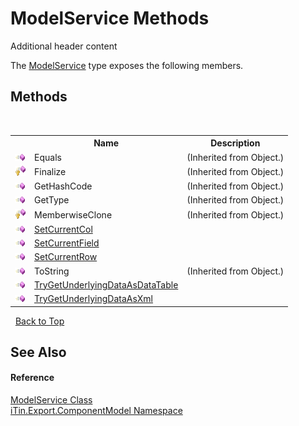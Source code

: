 # ModelService Methods
Additional header content 

The <a href="T_iTin_Export_ComponentModel_ModelService">ModelService</a> type exposes the following members.


## Methods
&nbsp;<table><tr><th></th><th>Name</th><th>Description</th></tr><tr><td>![Public method](media/pubmethod.gif "Public method")</td><td>Equals</td><td> (Inherited from Object.)</td></tr><tr><td>![Protected method](media/protmethod.gif "Protected method")</td><td>Finalize</td><td> (Inherited from Object.)</td></tr><tr><td>![Public method](media/pubmethod.gif "Public method")</td><td>GetHashCode</td><td> (Inherited from Object.)</td></tr><tr><td>![Public method](media/pubmethod.gif "Public method")</td><td>GetType</td><td> (Inherited from Object.)</td></tr><tr><td>![Protected method](media/protmethod.gif "Protected method")</td><td>MemberwiseClone</td><td> (Inherited from Object.)</td></tr><tr><td>![Public method](media/pubmethod.gif "Public method")</td><td><a href="M_iTin_Export_ComponentModel_ModelService_SetCurrentCol">SetCurrentCol</a></td><td></td></tr><tr><td>![Public method](media/pubmethod.gif "Public method")</td><td><a href="M_iTin_Export_ComponentModel_ModelService_SetCurrentField">SetCurrentField</a></td><td></td></tr><tr><td>![Public method](media/pubmethod.gif "Public method")</td><td><a href="M_iTin_Export_ComponentModel_ModelService_SetCurrentRow">SetCurrentRow</a></td><td></td></tr><tr><td>![Public method](media/pubmethod.gif "Public method")</td><td>ToString</td><td> (Inherited from Object.)</td></tr><tr><td>![Public method](media/pubmethod.gif "Public method")</td><td><a href="M_iTin_Export_ComponentModel_ModelService_TryGetUnderlyingDataAsDataTable">TryGetUnderlyingDataAsDataTable</a></td><td></td></tr><tr><td>![Public method](media/pubmethod.gif "Public method")</td><td><a href="M_iTin_Export_ComponentModel_ModelService_TryGetUnderlyingDataAsXml">TryGetUnderlyingDataAsXml</a></td><td></td></tr></table>&nbsp;
<a href="#modelservice-methods">Back to Top</a>

## See Also


#### Reference
<a href="T_iTin_Export_ComponentModel_ModelService">ModelService Class</a><br /><a href="N_iTin_Export_ComponentModel">iTin.Export.ComponentModel Namespace</a><br />
